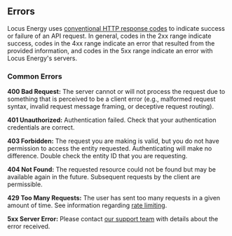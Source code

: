 ## Errors

Locus Energy uses [conventional HTTP response codes](http://en.wikipedia.org/wiki/List_of_HTTP_status_codes) to indicate success or failure of an API request. In general, codes in the 2xx range indicate success, codes in the 4xx range indicate an error that resulted from the provided information, and codes in the 5xx range indicate an error with Locus Energy's servers.

### Common Errors

**400 Bad Request:** The server cannot or will not process the request due to something that is perceived to be a client error (e.g., malformed request syntax, invalid request message framing, or deceptive request routing).

**401 Unauthorized:** Authentication failed. Check that your authentication credentials are correct.

**403 Forbidden:** The request you are making is valid, but you do not have permission to access the entity requested. Authenticating will make no difference. Double check the entity ID that you are requesting.

**404 Not Found:** The requested resource could not be found but may be available again in the future. Subsequent requests by the client are permissible.

**429 Too Many Requests:** The user has sent too many requests in a given amount of time. See information regarding [rate limiting](#rate-limiting).

**5xx Server Error:** Please contact [our support team](mailto:support@locusenergy.com) with details about the error received.